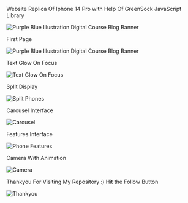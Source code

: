 Website Replica Of Iphone 14 Pro with Help Of GreenSock JavaScript Library

![Purple Blue Illustration Digital Course Blog Banner](https://user-images.githubusercontent.com/104457295/204213296-ce6b05b9-c192-4d40-97ce-c1464002c1dc.jpg)

First Page

![Purple Blue Illustration Digital Course Blog Banner](https://user-images.githubusercontent.com/104457295/204216095-5d2f5275-3a14-4d21-8955-c39d805a4ac4.gif)


Text Glow On Focus 

![Text Glow On Focus](https://user-images.githubusercontent.com/104457295/204291695-fd8331c4-3b6a-46a3-84fa-b298bd7845e7.gif)


Split Display

![Split Phones](https://user-images.githubusercontent.com/104457295/204295051-66ccee8d-3f19-4657-90d0-1738e75968db.gif)


Carousel Interface

![Carousel](https://user-images.githubusercontent.com/104457295/204295570-617b5090-f67b-455a-847a-61bcc17296b3.gif)


Features Interface

![Phone Features](https://user-images.githubusercontent.com/104457295/204296259-c0b6accb-9138-46ae-a74a-54432138e24a.gif)


Camera With Animation 

![Camera](https://user-images.githubusercontent.com/104457295/204296561-432d9e45-b962-4c6a-ae08-f3397c620fa6.gif)


Thankyou For Visiting My Repository :) Hit the Follow Button

![Thankyou](https://user-images.githubusercontent.com/104457295/204302171-cd68ebe0-c030-43a1-bebe-ad87573898c4.gif)

